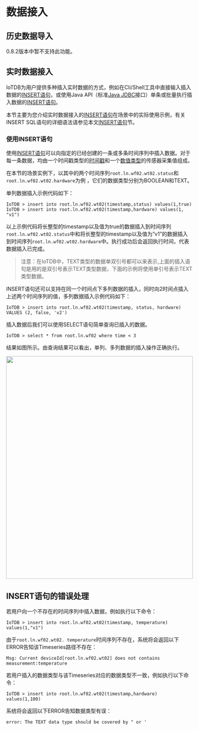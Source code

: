 <!--

    Licensed to the Apache Software Foundation (ASF) under one
    or more contributor license agreements.  See the NOTICE file
    distributed with this work for additional information
    regarding copyright ownership.  The ASF licenses this file
    to you under the Apache License, Version 2.0 (the
    "License"); you may not use this file except in compliance
    with the License.  You may obtain a copy of the License at
    
        http://www.apache.org/licenses/LICENSE-2.0
    
    Unless required by applicable law or agreed to in writing,
    software distributed under the License is distributed on an
    "AS IS" BASIS, WITHOUT WARRANTIES OR CONDITIONS OF ANY
    KIND, either express or implied.  See the License for the
    specific language governing permissions and limitations
    under the License.

-->

# 数据接入

## 历史数据导入

0.8.2版本中暂不支持此功能。

## 实时数据接入

IoTDB为用户提供多种插入实时数据的方式，例如在Cli/Shell工具中直接输入插入数据的[INSERT语句](/zh/document/V0.8.x/UserGuide/5-IoTDB%20SQL%20Documentation/1-IoTDB%20Query%20Statement.html)，或使用Java API（标准[Java JDBC](/zh/document/V0.8.x/UserGuide/6-JDBC%20API/1-JDBC%20API.html)接口）单条或批量执行插入数据的[INSERT语句](/zh/document/V0.8.x/UserGuide/5-IoTDB%20SQL%20Documentation/1-IoTDB%20Query%20Statement.html)。

本节主要为您介绍实时数据接入的[INSERT语句](/zh/document/V0.8.x/UserGuide/5-IoTDB%20SQL%20Documentation/1-IoTDB%20Query%20Statement.html)在场景中的实际使用示例，有关INSERT SQL语句的详细语法请参见本文[INSERT语句](/zh/document/V0.8.x/UserGuide/5-IoTDB%20SQL%20Documentation/1-IoTDB%20Query%20Statement.html)节。

### 使用INSERT语句

使用[INSERT语句](/zh/document/V0.8.x/UserGuide/5-IoTDB%20SQL%20Documentation/1-IoTDB%20Query%20Statement.html)可以向指定的已经创建的一条或多条时间序列中插入数据。对于每一条数据，均由一个时间戳类型的[时间戳](/zh/document/V0.8.x/UserGuide/2-Concept%20Key%20Concepts%20and%20Terminology/1-Key%20Concepts%20and%20Terminology.html)和一个[数值类型](/zh/document/V0.8.x/UserGuide/2-Concept%20Key%20Concepts%20and%20Terminology/2-Data%20Type.html)的传感器采集值组成。

在本节的场景实例下，以其中的两个时间序列`root.ln.wf02.wt02.status`和`root.ln.wf02.wt02.hardware`为例 ，它们的数据类型分别为BOOLEAN和TEXT。

单列数据插入示例代码如下：
```
IoTDB > insert into root.ln.wf02.wt02(timestamp,status) values(1,true)
IoTDB > insert into root.ln.wf02.wt02(timestamp,hardware) values(1, "v1")
```

以上示例代码将长整型的timestamp以及值为true的数据插入到时间序列`root.ln.wf02.wt02.status`中和将长整型的timestamp以及值为”v1”的数据插入到时间序列`root.ln.wf02.wt02.hardware`中。执行成功后会返回执行时间，代表数据插入已完成。 

> 注意：在IoTDB中，TEXT类型的数据单双引号都可以来表示,上面的插入语句是用的是双引号表示TEXT类型数据，下面的示例将使用单引号表示TEXT类型数据。

INSERT语句还可以支持在同一个时间点下多列数据的插入，同时向2时间点插入上述两个时间序列的值，多列数据插入示例代码如下：

```
IoTDB > insert into root.ln.wf02.wt02(timestamp, status, hardware) VALUES (2, false, 'v2')
```

插入数据后我们可以使用SELECT语句简单查询已插入的数据。

```
IoTDB > select * from root.ln.wf02 where time < 3
```

结果如图所示。由查询结果可以看出，单列、多列数据的插入操作正确执行。
<center><img style="width:100%; max-width:800px; max-height:600px; margin-left:auto; margin-right:auto; display:block;" src="https://user-images.githubusercontent.com/13203019/51605021-c2ee1500-1f48-11e9-8f6b-ba9b48875a41.png"></center>

## INSERT语句的错误处理

若用户向一个不存在的时间序列中插入数据，例如执行以下命令：

```
IoTDB > insert into root.ln.wf02.wt02(timestamp, temperature) values(1,"v1")
```

由于`root.ln.wf02.wt02. temperature`时间序列不存在，系统将会返回以下ERROR告知该Timeseries路径不存在：

```
Msg: Current deviceId[root.ln.wf02.wt02] does not contains measurement:temperature
```
若用户插入的数据类型与该Timeseries对应的数据类型不一致，例如执行以下命令：
```
IoTDB > insert into root.ln.wf02.wt02(timestamp,hardware) values(1,100)
```
系统将会返回以下ERROR告知数据类型有误：
```
error: The TEXT data type should be covered by " or '
```
